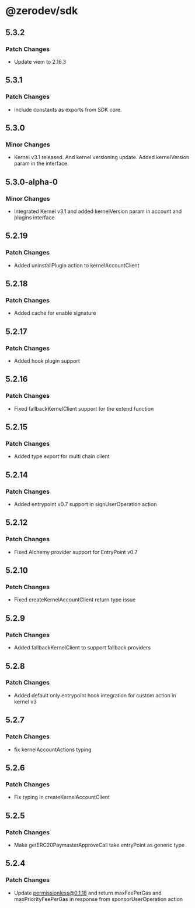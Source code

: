 # @zerodev/sdk

## 5.3.2

### Patch Changes

- Update viem to 2.16.3

## 5.3.1

### Patch Changes

- Include constants as exports from SDK core.

## 5.3.0

### Minor Changes

- Kernel v3.1 released. And kernel versioning update. Added kernelVersion param in the interface.

## 5.3.0-alpha-0

### Minor Changes

- Integrated Kernel v3.1 and added kernelVersion param in account and plugins interface

## 5.2.19

### Patch Changes

- Added uninstallPlugin action to kernelAccountClient

## 5.2.18

### Patch Changes

- Added cache for enable signature

## 5.2.17

### Patch Changes

- Added hook plugin support

## 5.2.16

### Patch Changes

- Fixed fallbackKernelClient support for the extend function

## 5.2.15

### Patch Changes

- Added type export for multi chain client

## 5.2.14

### Patch Changes

- Added entrypoint v0.7 support in signUserOperation action

## 5.2.12

### Patch Changes

- Fixed Alchemy provider support for EntryPoint v0.7

## 5.2.10

### Patch Changes

- Fixed createKernelAccountClient return type issue

## 5.2.9

### Patch Changes

- Added fallbackKernelClient to support fallback providers

## 5.2.8

### Patch Changes

- Added default only entrypoint hook integration for custom action in kernel v3

## 5.2.7

### Patch Changes

- fix kernelAccountActions typing

## 5.2.6

### Patch Changes

- Fix typing in createKernelAccountClient

## 5.2.5

### Patch Changes

- Make getERC20PaymasterApproveCall take entryPoint as generic type

## 5.2.4

### Patch Changes

- Update permissionless@0.1.18 and return maxFeePerGas and maxPriorityFeePerGas in response from sponsorUserOperation action
